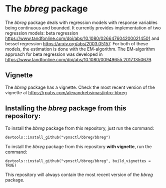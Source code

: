 # The *bbreg* package

The *bbreg* package deals with regression models with response variables being continuous
and bounded. It currently provides implementation of two regression models: beta
regression <https://www.tandfonline.com/doi/abs/10.1080/0266476042000214501> and bessel regression <https://arxiv.org/abs/2003.05157>. For both of these models, the estimation is 
done with the EM-algorithm. The EM-algorithm approach for beta regression
was developed in <https://www.tandfonline.com/doi/abs/10.1080/00949655.2017.1350679>.

## Vignette

The *bbreg* package has a vignette. Check the most recent version of the vignette at <https://rpubs.com/alexandrebsimas/intro-bbreg>

## Installing the *bbreg* package from this repository:

To install the *bbreg* package from this repository, just run the command:

```{r}
devtools::install_github("vpnsctl/bbreg/bbreg")
```

To install the *bbreg* package from this repository **with vignette**, run the command:
```{r}
devtools::install_github("vpnsctl/bbreg/bbreg", build_vignettes = TRUE)
```

This repository will always contain the most recent version of the *bbreg* package.
